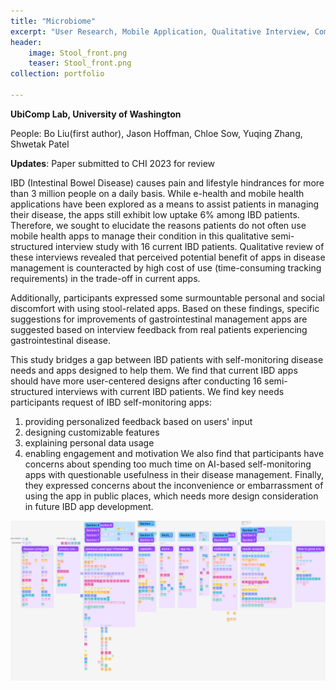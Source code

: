 ```yaml
---
title: "Microbiome"
excerpt: "User Research, Mobile Application, Qualitative Interview, Computer Vision, ML"
header: 
    image: Stool_front.png
    teaser: Stool_front.png
collection: portfolio

---
```


**UbiComp Lab, University of Washington**

People: Bo Liu(first author), Jason Hoffman, Chloe Sow, Yuqing Zhang, Shwetak Patel

**Updates**: Paper submitted to CHI 2023 for review

IBD (Intestinal Bowel Disease) causes pain and lifestyle hindrances for more than 3 million people on a daily basis. While e-health and mobile health applications have been explored as a means to assist patients in managing their disease, the apps still exhibit low uptake 6% among IBD patients. Therefore, we sought to elucidate the reasons patients do not often use mobile health apps to manage their condition in this qualitative semi-structured interview study with 16 current IBD patients. Qualitative review of these interviews revealed that perceived potential benefit of apps in disease management is counteracted by high cost of use (time-consuming tracking requirements) in the trade-off in current apps.  

Additionally, participants expressed some surmountable personal and social discomfort with using stool-related apps.
Based on these findings, specific suggestions for improvements of gastrointestinal management apps are suggested based on interview feedback from real patients experiencing gastrointestinal disease.

This study bridges a gap between IBD patients with self-monitoring disease needs and apps designed to help them. We
find that current IBD apps should have more user-centered designs after conducting 16 semi-structured interviews
with current IBD patients. We find key needs participants request of IBD self-monitoring apps: 
1.  providing personalized feedback based on users' input
2.  designing customizable features
3.  explaining personal data usage
4.  enabling engagement and motivation 
We also find that participants have concerns about spending too much time on AI-based self-monitoring apps with questionable usefulness in their disease management. Finally, they expressed concerns about the inconvenience or embarrassment of using the app in public places, which needs more design consideration in future IBD app development.
<img src='/images/Stool_1.png'>
